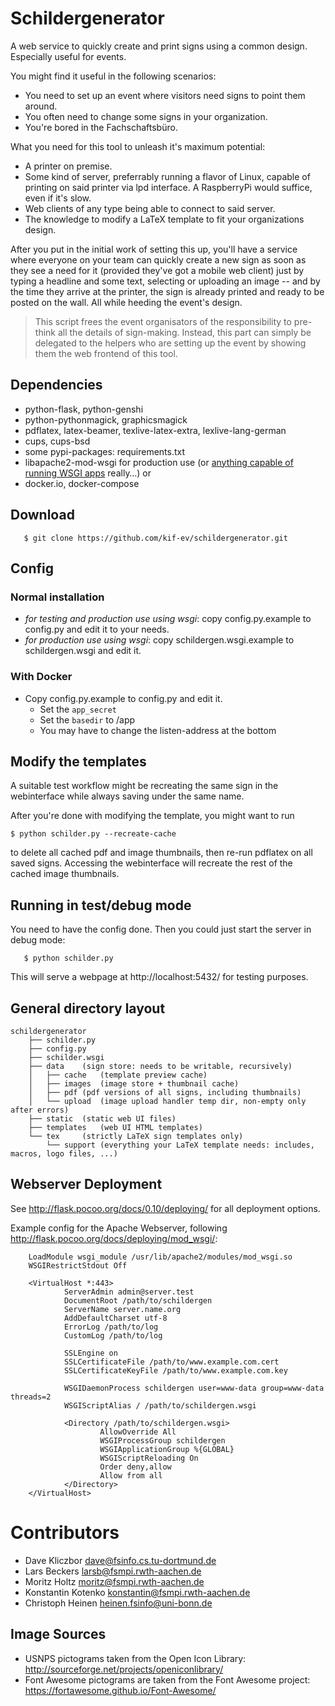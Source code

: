 Schildergenerator
=================

A web service to quickly create and print signs using a common design.
Especially useful for events.

You might find it useful in the following scenarios:
  
  * You need to set up an event where visitors need signs to point them around.
  * You often need to change some signs in your organization.
  * You're bored in the Fachschaftsbüro.

What you need for this tool to unleash it's maximum potential:

  * A printer on premise.
  * Some kind of server, preferrably running a flavor of Linux, capable of printing
    on said printer via lpd interface. A RaspberryPi would suffice, even if it's slow.
  * Web clients of any type being able to connect to said server.
  * The knowledge to modify a LaTeX template to fit your organizations design.

After you put in the initial work of setting this up, you'll have a service 
where everyone on your team can quickly create a new sign as soon as they see a
need for it (provided they've got a mobile web client) just by typing a headline
and some text, selecting or uploading an image -- and by the time they arrive at
the printer, the sign is already printed and ready to be posted on the wall. All
while heeding the event's design.

> This script frees the event organisators of the responsibility to pre-think
> all the details of sign-making. Instead, this part can simply be delegated to 
> the helpers who are setting up the event by showing them the web frontend of
> this tool.


Dependencies
------------

  * python-flask, python-genshi 
  * python-pythonmagick, graphicsmagick
  * pdflatex, latex-beamer, texlive-latex-extra, lexlive-lang-german
  * cups, cups-bsd 
  * some pypi-packages: requirements.txt 
  * libapache2-mod-wsgi for production use 
    (or [anything capable of running WSGI apps](http://wsgi.readthedocs.org/en/latest/servers.html) really…)
  or
  * docker.io, docker-compose

Download
--------

       $ git clone https://github.com/kif-ev/schildergenerator.git


Config
------
### Normal installation

  * *for testing and production use using wsgi*: copy config.py.example to config.py and edit it to your needs.
  * *for production use using wsgi*: copy schildergen.wsgi.example to schildergen.wsgi and edit it.
  
### With Docker

- Copy config.py.example to config.py and edit it.
  - Set the `app_secret`
  - Set the `basedir` to /app
  - You may have to change the listen-address at the bottom

Modify the templates
--------------------

A suitable test workflow might be recreating the same sign in
the webinterface while always saving under the same name.

After you're done with modifying the template, you might want to run

	$ python schilder.py --recreate-cache

to delete all cached pdf and image thumbnails, then re-run pdflatex on all 
saved signs. Accessing the webinterface will recreate the rest of the cached 
image thumbnails.


Running in test/debug mode
--------------------------

You need to have the config done. Then you could just start the server in debug mode:

       $ python schilder.py

This will serve a webpage at http://localhost:5432/ for testing purposes.


General directory layout
------------------------

	schildergenerator
        ├── schilder.py
        ├── config.py
        ├── schilder.wsgi
        ├── data	(sign store: needs to be writable, recursively)
        │   ├── cache	(template preview cache)
        │   ├── images	(image store + thumbnail cache)
        │   ├── pdf	(pdf versions of all signs, including thumbnails)
        │   └── upload	(image upload handler temp dir, non-empty only after errors)
        ├── static	(static web UI files)
        ├── templates	(web UI HTML templates)
        └── tex		(strictly LaTeX sign templates only)
            └── support (everything your LaTeX template needs: includes, macros, logo files, ...)


Webserver Deployment
--------------------

See http://flask.pocoo.org/docs/0.10/deploying/ for all deployment options.

Example config for the Apache Webserver, following http://flask.pocoo.org/docs/deploying/mod_wsgi/:

        LoadModule wsgi_module /usr/lib/apache2/modules/mod_wsgi.so
        WSGIRestrictStdout Off

        <VirtualHost *:443>
                ServerAdmin admin@server.test
                DocumentRoot /path/to/schildergen
                ServerName server.name.org
                AddDefaultCharset utf-8
                ErrorLog /path/to/log
                CustomLog /path/to/log
                
                SSLEngine on
                SSLCertificateFile /path/to/www.example.com.cert
                SSLCertificateKeyFile /path/to/www.example.com.key

                WSGIDaemonProcess schildergen user=www-data group=www-data threads=2
                WSGIScriptAlias / /path/to/schildergen.wsgi

                <Directory /path/to/schildergen.wsgi>
                        AllowOverride All
                        WSGIProcessGroup schildergen
                        WSGIApplicationGroup %{GLOBAL}
                        WSGIScriptReloading On
                        Order deny,allow
                        Allow from all
                </Directory>
        </VirtualHost>

Contributors
============

  * Dave Kliczbor <dave@fsinfo.cs.tu-dortmund.de>
  * Lars Beckers <larsb@fsmpi.rwth-aachen.de>
  * Moritz Holtz <moritz@fsmpi.rwth-aachen.de>
  * Konstantin Kotenko <konstantin@fsmpi.rwth-aachen.de>
  * Christoph Heinen <heinen.fsinfo@uni-bonn.de>

Image Sources
-------------

  * USNPS pictograms taken from the Open Icon Library: http://sourceforge.net/projects/openiconlibrary/
  * Font Awesome pictograms are taken from the Font Awesome project: https://fortawesome.github.io/Font-Awesome/

